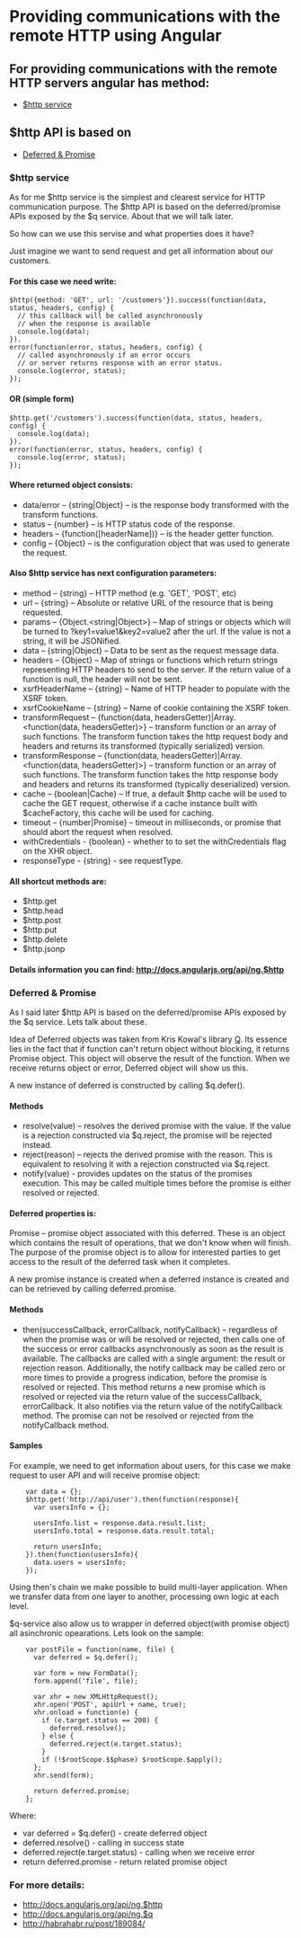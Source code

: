 # Providing communications with the remote HTTP using Angular

## For providing communications with the remote HTTP servers angular has method:

* <a href='#http'>$http service</a>

## $http API is based on
* <a href='#deferred'>Deferred & Promise</a>

### <a name='http'>$http service</a>

As for me $http service is the simplest and clearest service for HTTP communication purpose.
The $http API is based on the deferred/promise APIs exposed by the $q service. About that we will talk later. 

So how can we use this servise and what properties does it have?

Just imagine we want to send request  and get all information about our customers. 
#### For this case we need write:

    $http({method: 'GET', url: '/customers'}).success(function(data, status, headers, config) {
      // this callback will be called asynchronously
      // when the response is available
      console.log(data);
    }).
    error(function(error, status, headers, config) {
      // called asynchronously if an error occurs
      // or server returns response with an error status.
      console.log(error, status);
    });


#### OR (simple form)

    $http.get('/customers').success(function(data, status, headers, config) { 
      console.log(data);
    }).
    error(function(error, status, headers, config) {
      console.log(error, status);
    });

#### Where returned object consists:

* data/error – {string|Object} – is the response body transformed with the transform functions.
* status – {number} – is HTTP status code of the response.
* headers – {function([headerName])} – is the header getter function.
* config – {Object} – is the configuration object that was used to generate the request.

#### Also $http service has next configuration parameters:


* method – {string} – HTTP method (e.g. 'GET', 'POST', etc)
* url – {string} – Absolute or relative URL of the resource that is being requested.
* params – {Object.<string|Object>} – Map of strings or objects which will be turned to ?key1=value1&key2=value2 after the url. If the value is not a string, it will be JSONified.
* data – {string|Object} – Data to be sent as the request message data.
* headers – {Object} – Map of strings or functions which return strings representing HTTP headers to send to the server. If the return value of a function is null, the header will not be sent.
* xsrfHeaderName – {string} – Name of HTTP header to populate with the XSRF token.
* xsrfCookieName – {string} – Name of cookie containing the XSRF token.
* transformRequest – {function(data, headersGetter)|Array.<function(data, headersGetter)>} – transform function or an array of such functions. The transform function takes the http request body and headers and returns its transformed (typically serialized) version.
* transformResponse – {function(data, headersGetter)|Array.<function(data, headersGetter)>} – transform function or an array of such functions. The transform function takes the http response body and headers and returns its transformed (typically deserialized) version.
* cache – {boolean|Cache} – If true, a default $http cache will be used to cache the GET request, otherwise if a cache instance built with $cacheFactory, this cache will be used for caching.
* timeout – {number|Promise} – timeout in milliseconds, or promise that should abort the request when resolved.
* withCredentials - {boolean} - whether to to set the withCredentials flag on the XHR object.
* responseType - {string} - see requestType.

#### All shortcut methods are:
* $http.get
* $http.head
* $http.post
* $http.put
* $http.delete
* $http.jsonp

#### Details information you can find: http://docs.angularjs.org/api/ng.$http

### <a name='deferred'>Deferred & Promise</a>

As I said later $http API is based on the deferred/promise APIs exposed by the $q service. Lets talk about these.

Idea of Deferred objects was taken from Kris Kowal's library <a href='https://github.com/kriskowal/q'>Q</a>. Its essence lies in the fact that if function can't return object without blocking, it returns Promise object. This object will observe the result of the function. When we receive returns object or error, Deferred object will show us this.

A new instance of deferred is constructed by calling $q.defer().

#### Methods

* resolve(value) – resolves the derived promise with the value. If the value is a rejection constructed via $q.reject, the promise will be rejected instead.
* reject(reason) – rejects the derived promise with the reason. This is equivalent to resolving it with a rejection constructed via $q.reject.
* notify(value) - provides updates on the status of the promises execution. This may be called multiple times before the promise is either resolved or rejected.

#### Deferred properties is:

Promise – promise object associated with this deferred.
These is an object which contains the result of operations, that we don't know when will finish.
The purpose of the promise object is to allow for interested parties to get access to the result of the deferred task when it completes.

A new promise instance is created when a deferred instance is created and can be retrieved by calling deferred.promise.

#### Methods

* then(successCallback, errorCallback, notifyCallback) – regardless of when the promise was or will be resolved or rejected, then calls one of the success or error callbacks asynchronously as soon as the result is available. The callbacks are called with a single argument: the result or rejection reason. Additionally, the notify callback may be called zero or more times to provide a progress indication, before the promise is resolved or rejected.
This method returns a new promise which is resolved or rejected via the return value of the successCallback, errorCallback. It also notifies via the return value of the notifyCallback method. The promise can not be resolved or rejected from the notifyCallback method.


#### Samples

For example, we need to get information about users, for this case we make request to user API and will receive promise object:

        var data = {};
        $http.get('http://api/user').then(function(response){
          var usersInfo = {};

          usersInfo.list = response.data.result.list;
          usersInfo.total = response.data.result.total;

          return usersInfo;
        }).then(function(usersInfo){
          data.users = usersInfo;
        });

Using then's chain we make possible to build multi-layer application. When we transfer data from one layer to another, processing own logic at each level. 

$q-service also allow us to wrapper in deferred object(with promise object) all asinchronic opearations. Lets look on the sample:

        var postFile = function(name, file) {
          var deferred = $q.defer();

          var form = new FormData();
          form.append('file', file);

          var xhr = new XMLHttpRequest();
          xhr.open('POST', apiUrl + name, true);
          xhr.onload = function(e) {
            if (e.target.status == 200) {
              deferred.resolve();
            } else {
              deferred.reject(e.target.status);
            }
            if (!$rootScope.$$phase) $rootScope.$apply();
          };
          xhr.send(form);

          return deferred.promise;
        };

Where:

* var deferred = $q.defer() - create deferred object
* deferred.resolve() - calling in success state
* deferred.reject(e.target.status) - calling when we receive error
* return deferred.promise - return related promise object


### For more details: 

* http://docs.angularjs.org/api/ng.$http
* http://docs.angularjs.org/api/ng.$q
* http://habrahabr.ru/post/189084/
